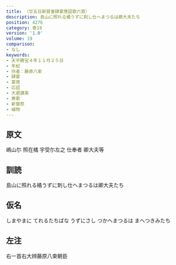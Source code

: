 ```yaml
---
title: （廿五日新甞會肆宴應詔歌六首）
description: 島山に照れる橘うずに刺し仕へまつるは卿大夫たち
position: 4276
category: 巻19
version: '1.0'
volume: 19
comparison:
- なし
keywords:
- 天平勝宝４年１１月２５日
- 年紀
- 作者：藤原八束
- 肆宴
- 宴席
- 応詔
- 大君讃美
- 寿歌
- 新嘗祭
- 植物
---
```


## 原文

嶋山尓 照在橘 宇受尓左之 仕奉者 卿大夫等

## 訓読

島山に照れる橘うずに刺し仕へまつるは卿大夫たち

## 仮名

しまやまに てれるたちばな うずにさし つかへまつるは まへつきみたち

## 左注

右一首右大辨藤原八束朝臣

